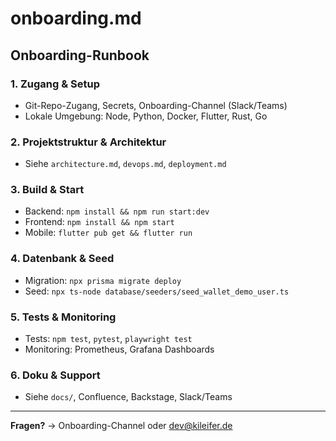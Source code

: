 # onboarding.md

## Onboarding-Runbook

### 1. Zugang & Setup
- Git-Repo-Zugang, Secrets, Onboarding-Channel (Slack/Teams)
- Lokale Umgebung: Node, Python, Docker, Flutter, Rust, Go

### 2. Projektstruktur & Architektur
- Siehe `architecture.md`, `devops.md`, `deployment.md`

### 3. Build & Start
- Backend: `npm install && npm run start:dev`
- Frontend: `npm install && npm start`
- Mobile: `flutter pub get && flutter run`

### 4. Datenbank & Seed
- Migration: `npx prisma migrate deploy`
- Seed: `npx ts-node database/seeders/seed_wallet_demo_user.ts`

### 5. Tests & Monitoring
- Tests: `npm test`, `pytest`, `playwright test`
- Monitoring: Prometheus, Grafana Dashboards

### 6. Doku & Support
- Siehe `docs/`, Confluence, Backstage, Slack/Teams

---

**Fragen?** → Onboarding-Channel oder dev@kileifer.de

